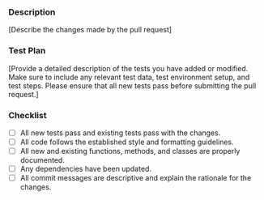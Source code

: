### Description

[Describe the changes made by the pull request]

### Test Plan

[Provide a detailed description of the tests you have added or modified. Make sure to include any relevant test data, test environment setup, and test steps. Please ensure that all new tests pass before submitting the pull request.]

### Checklist

- [ ] All new tests pass and existing tests pass with the changes.
- [ ] All code follows the established style and formatting guidelines.
- [ ] All new and existing functions, methods, and classes are properly documented.
- [ ] Any dependencies have been updated.
- [ ] All commit messages are descriptive and explain the rationale for the changes.
